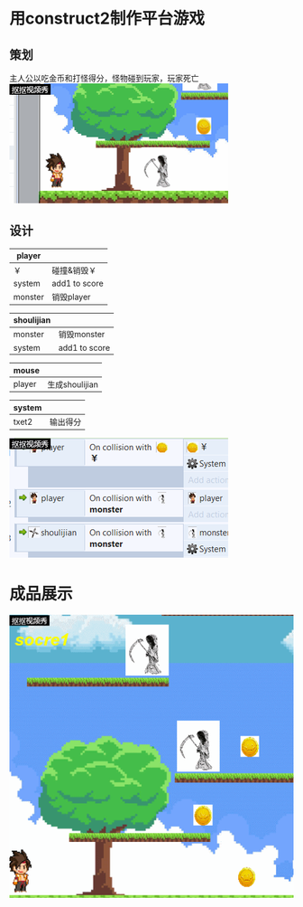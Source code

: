 # 用construct2制作平台游戏

## 策划

主人公以吃金币和打怪得分，怪物碰到玩家，玩家死亡![](images/lab08a.gif)

## 设计

|player| |
|-|-|
|￥|碰撞&销毁￥|
|system|add1 to score|
|monster|销毁player|



|shoulijian| |
|-|-|
|monster|销毁monster|
|system|add1 to score|

|mouse||
|-|-|
|player|生成shoulijian|

|system||
|-|-|
|txet2|输出得分|

![](images/lab08b.gif)

# 成品展示

![](images/lab08c.gif)



